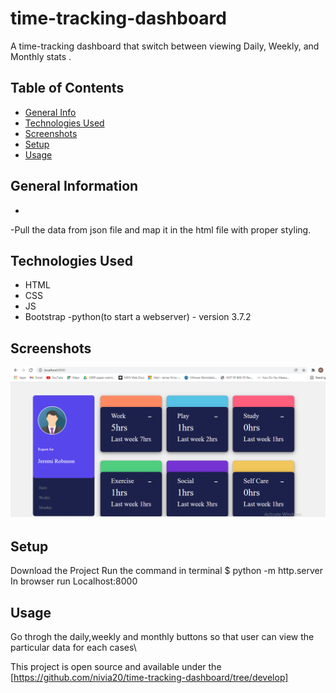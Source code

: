 # time-tracking-dashboard
A time-tracking dashboard that switch between viewing Daily, Weekly, and Monthly stats .

## Table of Contents
* [General Info](#general-information)
* [Technologies Used](#technologies-used)
* [Screenshots](#screenshots)
* [Setup](#setup)
* [Usage](#usage)



## General Information
- 
-Pull the data from json file and map it in the html file with proper styling.

## Technologies Used
- HTML 
- CSS 
- JS 
- Bootstrap
-python(to start a webserver) - version 3.7.2

## Screenshots
![Example screenshot](Screenshot.png)

## Setup
Download the Project
Run the command in terminal $ python -m http.server
In browser run Localhost:8000

## Usage
Go throgh the daily,weekly and monthly buttons so that user can view the particular data for each cases\

This project is open source and available under the [https://github.com/nivia20/time-tracking-dashboard/tree/develop]



